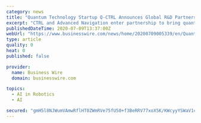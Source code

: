 ```yaml
---
category: news
title: "Quantum Technology Startup Q-CTRL Announces Global R&D Partnership with Advanced Navigation"
excerpt: "CTRL and Advanced Navigation enter partnership to bring quantum-enhanced precision navigation and timing (PNT) to defense and civilian markets."
publishedDateTime: 2020-07-09T13:37:00Z
webUrl: "https://www.businesswire.com/news/home/20200709005339/en/Quantum-Technology-Startup-Q-CTRL-Announces-Global-Partnership"
type: article
quality: 0
heat: 0
published: false

provider:
  name: Business Wire
  domain: businesswire.com

topics:
  - AI in Robotics
  - AI

secured: "gmH5l8NJWumVAmwRflHT0ZWmRVe75fU50+f3BeRRV77xoX5K/KWcyyYSWaV1cmfnRrfp9Y6q8A4gcGUWX78chcGJM1IUf4hy6erzAvC2ZPKrqmLmGQ7/TCFeOnBuZKpzEDbA4bS8gluKFuRZRjBnm77bMDTf4oX3R/dhCQHZCad8EDLVmptVVGmq4Uu/2CWYen4ZQv5zIYUqCMBWpN+14WB9xWamvORnCJnSUjrMVdiM8+mwbFsKbxrdLFZ5W57P5ZyTar4xACONsveWCcsKSCTyoNfeVeeQZhoKFd/w08D6OH3SOCsTwa8uzPNwgj3D7w0YKVfEwEg3V19O/XEA6w==;9N3Xs/9cHyAalNVvN+Yu8A=="
---
```


